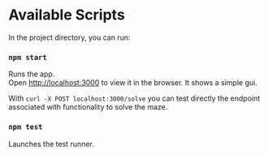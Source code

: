 # Available Scripts

In the project directory, you can run:

### `npm start`

Runs the app.\
Open [http://localhost:3000](http://localhost:3000) to view it in the browser.
It shows a simple gui.

With `curl -X POST localhost:3000/solve` you can test directly the endpoint
associated with functionality to solve the maze.

### `npm test`

Launches the test runner.
